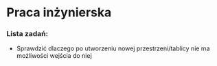 # Praca inżynierska
### Lista zadań:

* Sprawdzić dlaczego po utworzeniu nowej przestrzeni/tablicy nie ma możliwości wejścia do niej


